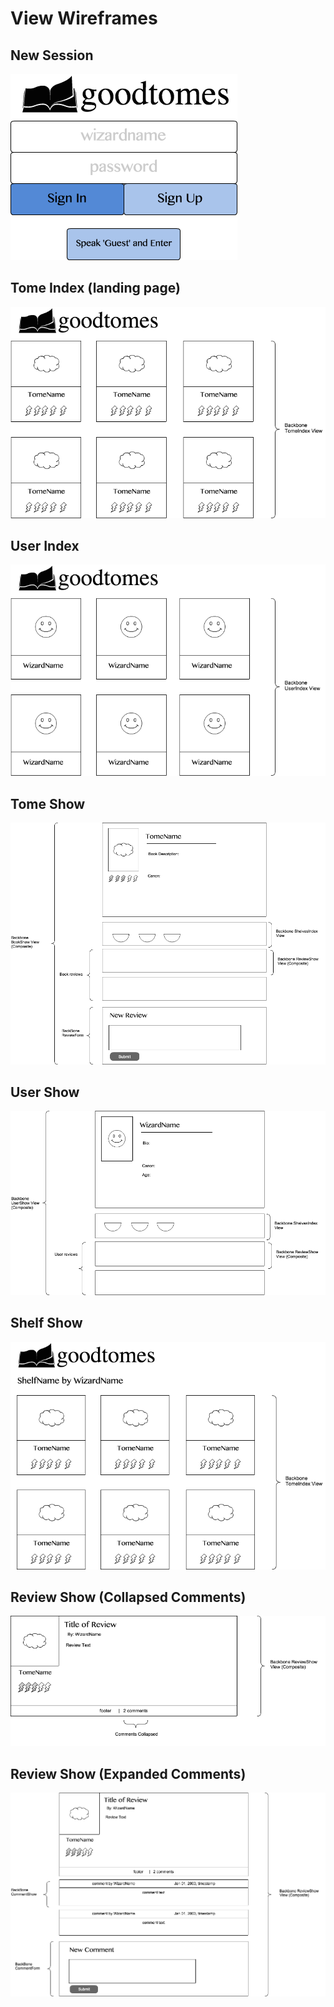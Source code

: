 # View Wireframes

## New Session
![new-session]

## Tome Index (landing page)
![tome-index]

## User Index
![user-index]

## Tome Show
![tome-show]

## User Show
![user-show]

## Shelf Show
![shelf-show]

## Review Show (Collapsed Comments)
![review-show-collapsed]

## Review Show (Expanded Comments)
![review-show-expanded]

[new-session]: ./wireframes/new_session.png
[tome-index]: ./wireframes/tome_index.png
[user-index]: ./wireframes/user_index.png
[tome-show]: ./wireframes/tome_show.png
[user-show]: ./wireframes/user_show.png
[shelf-show]: ./wireframes/shelf_show.png
[review-show-collapsed]: ./wireframes/review_show_collapsed.png
[review-show-expanded]: ./wireframes/review_show_expanded.png
